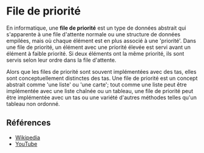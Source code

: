 # File de priorité

En informatique, une **file de priorité** est un type
de données abstrait qui s'apparente à une file d'attente normale
ou une structure de données empilées, mais où chaque élément est
en plus associé à une 'priorité'.
Dans une file de priorité, un élément avec une priorité élevée
est servi avant un élément à faible priorité. Si deux éléments ont
la même priorité, ils sont servis selon leur ordre dans la file
d'attente.

Alors que les files de priorité sont souvent implémentées avec des tas,
elles sont conceptuellement distinctes des tas. Une file de priorité
est un concept abstrait comme 'une liste' ou 'une carte'; tout comme
une liste peut être implémentée avec une liste chaînée ou un tableau,
une file de priorité peut être implémentée avec un tas ou une variété
d'autres méthodes telles qu'un tableau non ordonné.

## Références

- [Wikipedia](https://fr.wikipedia.org/wiki/File_de_priorit%C3%A9)
- [YouTube](https://www.youtube.com/watch?v=wptevk0bshY&list=PLLXdhg_r2hKA7DPDsunoDZ-Z769jWn4R8&index=6)
